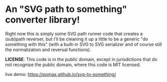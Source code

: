 # An "SVG path to something" converter library!

Right now this is simply some SVG path runner code that creates a (sub)path reverser, but I'll be cleaning it up a little to be a generic "do something with this" (with a built-in SVG to SVG serializer and of course still the normalization and reversal functions).

**LICENSE**: This code is in the public domain, except in jurisdictions that do not recognise the public domain, where this code is MIT licensed.

live demo: https://pomax.github.io/svg-to-something/
